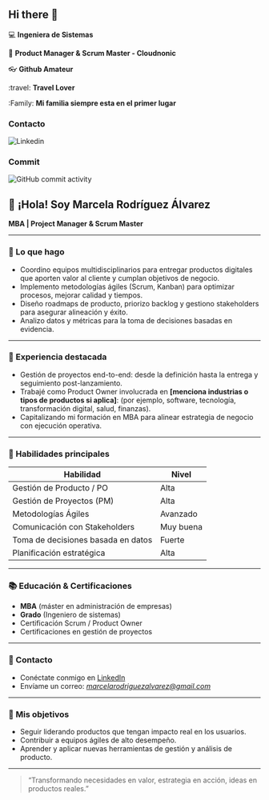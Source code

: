 ## Hi there 👋

:computer:  **Ingeniera de Sistemas**

:pencil:  **Product Manager & Scrum Master - Cloudnonic**

:eyeglasses: **Github Amateur**

:travel: **Travel Lover**

:Family: **Mi familia siempre esta en el primer lugar**

### Contacto

![Linkedin](https://img.shields.io/website?url=https%3A%2F%2Fwww.linkedin.com%2Fin%2Fmarcela-rodriguez-alvarez-mba-pm-po%2F)

### Commit

![GitHub commit activity](https://img.shields.io/github/commit-activity/t/elearnify/elearnify-wl-frontend)

<!--
**Marcela-Rodriguez-Alvarez/Marcela-Rodriguez-Alvarez** is a ✨ _special_ ✨ repository because its `README.md` (this file) appears on your GitHub profile.
-->

## 👋 ¡Hola! Soy Marcela Rodríguez Álvarez

**MBA | Project Manager & Scrum Master**

---

### 🔭 Lo que hago

- Coordino equipos multidisciplinarios para entregar productos digitales que aporten valor al cliente y cumplan objetivos de negocio.
- Implemento metodologías ágiles (Scrum, Kanban) para optimizar procesos, mejorar calidad y tiempos.
- Diseño roadmaps de producto, priorizo backlog y gestiono stakeholders para asegurar alineación y éxito.
- Analizo datos y métricas para la toma de decisiones basadas en evidencia.

---

### 💼 Experiencia destacada

- Gestión de proyectos end-to-end: desde la definición hasta la entrega y seguimiento post-lanzamiento.
- Trabajé como Product Owner involucrada en **[menciona industrias o tipos de productos si aplica]**: (por ejemplo, software, tecnología, transformación digital, salud, finanzas).
- Capitalizando mi formación en MBA para alinear estrategia de negocio con ejecución operativa.

---

### 🎯 Habilidades principales

| Habilidad | Nivel |
|---|---|
| Gestión de Producto / PO | Alta |
| Gestión de Proyectos (PM) | Alta |
| Metodologías Ágiles | Avanzado |
| Comunicación con Stakeholders | Muy buena |
| Toma de decisiones basada en datos | Fuerte |
| Planificación estratégica | Alta |

---

### 📚 Educación & Certificaciones

- **MBA** (máster en administración de empresas)  
- **Grado** (Ingeniero de sistemas) 
- Certificación Scrum / Product Owner 
- Certificaciones en gestión de proyectos 

---

### 🔗 Contacto

- Conéctate conmigo en [LinkedIn](https://www.linkedin.com/in/marcela-rodriguez-alvarez-mba-pm-po/)
- Envíame un correo: *marcelarodriguezalvarez@gmail.com*


---

### 🚀 Mis objetivos

- Seguir liderando productos que tengan impacto real en los usuarios.
- Contribuir a equipos ágiles de alto desempeño.
- Aprender y aplicar nuevas herramientas de gestión y análisis de producto.

---


> “Transformando necesidades en valor, estrategia en acción, ideas en productos reales.”